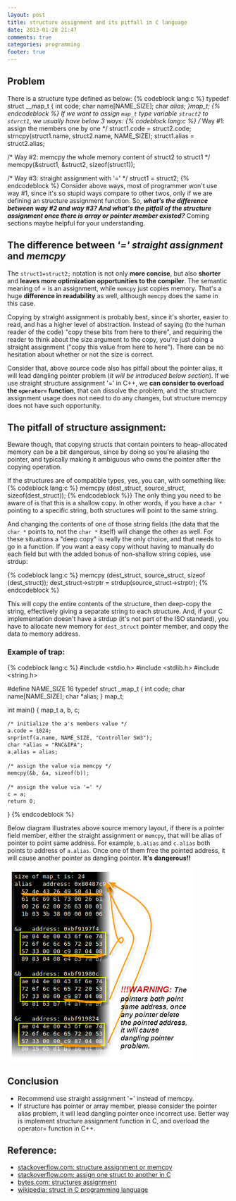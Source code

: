 ```yaml
---
layout: post
title: structure assignment and its pitfall in C language
date: 2013-01-28 21:47
comments: true
categories: programming
footer: true
---
```


## Problem

There is a structure type defined as below:
{% codeblock lang:c %}
typedef struct __map_t {
    int code;
    char name[NAME_SIZE];
    char *alias;
}map_t;
{% endcodeblock %}
If we want to assign <code>map_t</code> type variable <code>struct2</code> to <code>sturct1</code>, we usually have below 3 ways:
{% codeblock lang:c %}
/* Way #1: assign the members one by one */
struct1.code = struct2.code;
strncpy(struct1.name, struct2.name, NAME_SIZE);
struct1.alias = struct2.alias;

/* Way #2: memcpy the whole memory content of struct2 to struct1 */
memcpy(&struct1, &struct2, sizeof(struct1));

/* Way #3: straight assignment with '=' */
struct1 = struct2;
{% endcodeblock %}
Consider above ways, most of programmer won't use way #1, since it's so stupid ways compare to other twos, only if we are defining an structure assignment function. So, ***what's the difference between way #2 and way #3? And what's the pitfall of the structure assignment once there is array or pointer member existed?*** Coming sections maybe helpful for your understanding.

## The difference between ***'=' straight assignment*** and ***memcpy***

The <code>struct1=struct2;</code> notation is not only **more concise**, but also **shorter** and **leaves more optimization opportunities to the compiler**. The semantic meaning of = is an assignment, while <code>memcpy</code> just copies memory. That's a huge **difference in readability** as well, although <code>memcpy</code> does the same in this case.

Copying by straight assignment is probably best, since it's shorter, easier to read, and has a higher level of abstraction. Instead of saying (to the human reader of the code) "copy these bits from here to there", and requiring the reader to think about the size argument to the copy, you're just doing a straight assignment ("copy this value from here to here"). There can be no hesitation about whether or not the size is correct.

Consider that, above source code also has pitfall about the pointer alias, it will lead dangling pointer problem (*It will be introduced below section*). If we use straight structure assignment '=' in C++, we **can consider to overload the <code>operator=</code> function**, that can dissolve the problem, and the structure assignment usage does not need to do any changes, but structure memcpy does not have such opportunity.

## The pitfall of structure assignment:
Beware though, that copying structs that contain pointers to heap-allocated memory can be a bit dangerous, since by doing so you're aliasing the pointer, and typically making it ambiguous who owns the pointer after the copying operation.

If the structures are of compatible types, yes, you can, with something like:
{% codeblock lang:c %}
memcpy (dest_struct, source_struct, sizeof(dest_struct));
{% endcodeblock %}}
The only thing you need to be aware of is that this is a shallow copy. In other words, if you have a <code>char *</code> pointing to a specific string, both structures will point to the same string.

And changing the contents of one of those string fields (the data that the <code>char *</code> points to, not the <code>char *</code> itself) will change the other as well. For these situations a "deep copy" is really the only choice, and that needs to go in a function. If you want a easy copy without having to manually do each field but with the added bonus of non-shallow string copies, use strdup:

{% codeblock lang:c %}
memcpy (dest_struct, source_struct, sizeof (dest_struct));
dest_struct->strptr = strdup(source_struct->strptr);
{% endcodeblock %}

This will copy the entire contents of the structure, then deep-copy the string, effectively giving a separate string to each structure. And, if your C implementation doesn't have a strdup (it's not part of the ISO standard), you have to allocate new memory for <code>dest_struct</code> pointer member, and copy the data to memory address.

### Example of trap:
{% codeblock lang:c %}
#include <stdio.h>
#include <stdlib.h>
#include <string.h>

#define NAME_SIZE   16
typedef struct _map_t {
    int code;
    char name[NAME_SIZE];
    char *alias;
} map_t;

int main()
{
    map_t a, b, c;

    /* initialize the a's members value */
    a.code = 1024;
    snprintf(a.name, NAME_SIZE, "Controller SW3");
    char *alias = "RNC&IPA";
    a.alias = alias;

    /* assign the value via memcpy */
    memcpy(&b, &a, sizeof(b));

    /* assign the value via '=' */
    c = a;
    return 0;
}
{% endcodeblock %}

Below diagram illustrates above source memory layout, if there is a pointer field member, either the straight assignment or <code>memcpy</code>, that will be alias of pointer to point same address. For example, <code>b.alias</code> and <code>c.alias</code> both points to address of <code>a.alias</code>. Once one of them free the pointed address, it will cause another pointer as dangling pointer. **It's dangerous!!**


![Alt text](/images/2013-01-28-structure-assignment-and-its-pitfall-in-C-language/structure_assignment.1-1.png "Illustrates above source code memory layout.")

## Conclusion
* Recommend use straight assignment '=' instead of memcpy.
* If structure has pointer or array member, please consider the pointer alias problem, it will lead dangling pointer once incorrect use. Better way is implement structure assignment function in C, and overload the operator= function in C++.

## Reference:
* [stackoverflow.com: structure assignment or memcpy](http://stackoverflow.com/questions/5383318/struct-assignment-or-memcpy "struct assignment")
* [stackoverflow.com: assign one struct to another in C](http://stackoverflow.com/questions/2302351/assign-one-struct-to-another-in-c "assign one struct to another")
* [bytes.com: structures assignment](http://bytes.com/topic/c/answers/215832-structures-assignment "structures assignment")
* [wikipedia: struct in C programming language](http://en.wikipedia.org/wiki/Struct_%28C_programming_language%29 "struct in C programming language")

